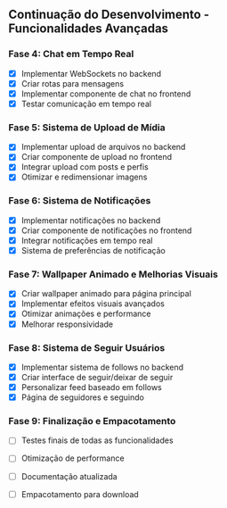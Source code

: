 ## Continuação do Desenvolvimento - Funcionalidades Avançadas

### Fase 4: Chat em Tempo Real
- [x] Implementar WebSockets no backend
- [x] Criar rotas para mensagens
- [x] Implementar componente de chat no frontend
- [x] Testar comunicação em tempo real

### Fase 5: Sistema de Upload de Mídia
- [x] Implementar upload de arquivos no backend
- [x] Criar componente de upload no frontend
- [x] Integrar upload com posts e perfis
- [x] Otimizar e redimensionar imagens

### Fase 6: Sistema de Notificações
- [x] Implementar notificações no backend
- [x] Criar componente de notificações no frontend
- [x] Integrar notificações em tempo real
- [x] Sistema de preferências de notificação

### Fase 7: Wallpaper Animado e Melhorias Visuais
- [x] Criar wallpaper animado para página principal
- [x] Implementar efeitos visuais avançados
- [x] Otimizar animações e performance
- [x] Melhorar responsividade

### Fase 8: Sistema de Seguir Usuários
- [x] Implementar sistema de follows no backend
- [x] Criar interface de seguir/deixar de seguir
- [x] Personalizar feed baseado em follows
- [x] Página de seguidores e seguindo

### Fase 9: Finalização e Empacotamento
- [ ] Testes finais de todas as funcionalidades
- [ ] Otimização de performance
- [ ] Documentação atualizada
- [ ] Empacotamento para download

